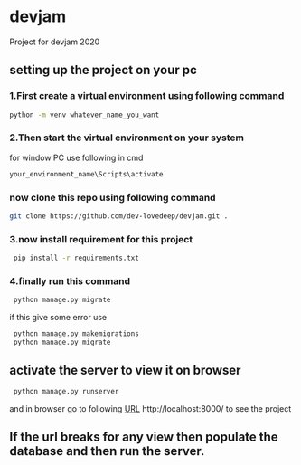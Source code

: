 # devjam
Project for devjam 2020



## setting up the project on your pc
### 1.First create a virtual environment using following command

```bash
python -m venv whatever_name_you_want
```
### 2.Then start the virtual environment on your system
for window PC use following in cmd


```bash
your_environment_name\Scripts\activate
```
### now clone this repo using following command

```bash
git clone https://github.com/dev-lovedeep/devjam.git .
```
### 3.now install requirement for this project

```bash
 pip install -r requirements.txt
```
### 4.finally run this command 

```bash
 python manage.py migrate
```
if this give some error use 
```bash
 python manage.py makemigrations
 python manage.py migrate
```

## activate the server to view it on browser
```bash
 python manage.py runserver
```
and in browser go to following [URL](http://localhost:8000/) http://localhost:8000/ to see the project


## If the url breaks for any view then populate the database and then run the server.
